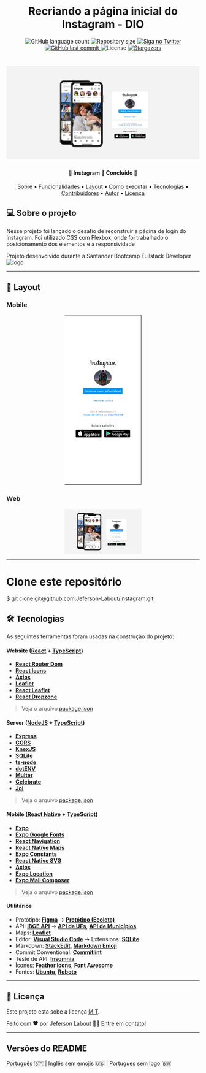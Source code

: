 <h1 align="center">Recriando a página inicial do Instagram - DIO</h1>
<p align="center">
  <img alt="GitHub language count" src="https://img.shields.io/github/languages/count/Jeferson-Labout/instagram?color=%2304D361">

  <img alt="Repository size" src="https://img.shields.io/github/repo-size/Jeferson-Labout/instagram">

  <a href="https://www.twitter.com/JefersonLabout/">
    <img alt="Siga no Twitter" src="https://camo.githubusercontent.com/2048a3b0875df30d126f788429d2c6eaab0049d77683951979aaeb87bb811b70/68747470733a2f2f696d672e736869656c64732e696f2f747769747465722f75726c3f75726c3d68747470732533412532462532466769746875622e636f6d25324674676d6172696e686f253246524541444d452d65636f6c657461">
  </a>
  
  <a href="https://github.com/Jeferson-Labout/instagram/commits/main">
    <img alt="GitHub last commit" src="https://img.shields.io/github/last-commit/Jeferson-Labout/instagram">
  </a>
    
   <img alt="License" src="https://img.shields.io/badge/license-MIT-brightgreen">
   <a href="https://github.com/Jeferson-Labout/instagram/stargazers">
    <img alt="Stargazers" src="https://img.shields.io/github/stars/Jeferson-Labout/instagram?style=social">
  </a>
 
</p>
<h1 align="center">
    <img alt="instagramInicial" title="#SantanderBootcamp2022" src="./assets/img/banner.png" />
</h1>

<h4 align="center"> 
	🚀 Instagram 🚀 Concluído 🚀 
</h4>

<p align="center">
 <a href="#-sobre-o-projeto">Sobre</a> •
 <a href="#-funcionalidades">Funcionalidades</a> •
 <a href="#-layout">Layout</a> • 
 <a href="#-como-executar-o-projeto">Como executar</a> • 
 <a href="#-tecnologias">Tecnologias</a> • 
 <a href="#-contribuidores">Contribuidores</a> • 
 <a href="#-autor">Autor</a> • 
 <a href="#user-content--licença">Licença</a>
</p>


## 💻 Sobre o projeto

Nesse projeto foi lançado o desafio de reconstruir a página de login do Instagram.
Foi utilizado CSS com Flexbox, onde foi trabalhado o posicionamento dos elementos e a  responsividade


Projeto desenvolvido durante a Santander Bootcamp Fullstack Developer
<img alt = "logo" src="https://hermes.digitalinnovation.one/tracks/800fd098-3eef-45e9-9544-544ae396076c.png">

---


## 🎨 Layout


### Mobile

<p align="center">


  <img alt="mobile" title="#SantanderBootcamp2022" src="./assets/img/mobile.png" width="200px">
</p>

### Web

<p align="center" style="display: flex; align-items: flex-start; justify-content: center;">
   <img alt="desktop" title="#SantanderBootcamp2022" src="./assets/img/Desktop.png" width="200px">
</p>

---


# Clone este repositório
$ git clone git@github.com:Jeferson-Labout/instagram.git


## 🛠 Tecnologias

As seguintes ferramentas foram usadas na construção do projeto:

#### **Website**  ([React](https://reactjs.org/)  +  [TypeScript](https://www.typescriptlang.org/))

-   **[React Router Dom](https://github.com/ReactTraining/react-router/tree/master/packages/react-router-dom)**
-   **[React Icons](https://react-icons.github.io/react-icons/)**
-   **[Axios](https://github.com/axios/axios)**
-   **[Leaflet](https://react-leaflet.js.org/en/)**
-   **[React Leaflet](https://react-leaflet.js.org/)**
-   **[React Dropzone](https://github.com/react-dropzone/react-dropzone)**

> Veja o arquivo  [package.json](https://github.com/Jeferson-Labout/README-ecoleta/blob/master/web/package.json)

#### [](https://github.com/Jeferson-Labout/Ecoleta#server-nodejs--typescript)**Server**  ([NodeJS](https://nodejs.org/en/)  +  [TypeScript](https://www.typescriptlang.org/))

-   **[Express](https://expressjs.com/)**
-   **[CORS](https://expressjs.com/en/resources/middleware/cors.html)**
-   **[KnexJS](http://knexjs.org/)**
-   **[SQLite](https://github.com/mapbox/node-sqlite3)**
-   **[ts-node](https://github.com/TypeStrong/ts-node)**
-   **[dotENV](https://github.com/motdotla/dotenv)**
-   **[Multer](https://github.com/expressjs/multer)**
-   **[Celebrate](https://github.com/arb/celebrate)**
-   **[Joi](https://github.com/hapijs/joi)**

> Veja o arquivo  [package.json](https://github.com/Jeferson-Labout/README-ecoleta/blob/master/server/package.json)

#### [](https://github.com/Jeferson-Labout/Ecoleta#mobile-react-native--typescript)**Mobile**  ([React Native](http://www.reactnative.com/)  +  [TypeScript](https://www.typescriptlang.org/))

-   **[Expo](https://expo.io/)**
-   **[Expo Google Fonts](https://github.com/expo/google-fonts)**
-   **[React Navigation](https://reactnavigation.org/)**
-   **[React Native Maps](https://github.com/react-native-community/react-native-maps)**
-   **[Expo Constants](https://docs.expo.io/versions/latest/sdk/constants/)**
-   **[React Native SVG](https://github.com/react-native-community/react-native-svg)**
-   **[Axios](https://github.com/axios/axios)**
-   **[Expo Location](https://docs.expo.io/versions/latest/sdk/location/)**
-   **[Expo Mail Composer](https://docs.expo.io/versions/latest/sdk/mail-composer/)**

> Veja o arquivo  [package.json](https://github.com/Jeferson-Labout/README-ecoleta/blob/master/mobile/package.json)

#### [](https://github.com/Jeferson-Labout/Ecoleta#utilit%C3%A1rios)**Utilitários**

-   Protótipo:  **[Figma](https://www.figma.com/)**  →  **[Protótipo (Ecoleta)](https://www.figma.com/file/1SxgOMojOB2zYT0Mdk28lB/Ecoleta)**
-   API:  **[IBGE API](https://servicodados.ibge.gov.br/api/docs/localidades?versao=1)**  →  **[API de UFs](https://servicodados.ibge.gov.br/api/docs/localidades?versao=1#api-UFs-estadosGet)**,  **[API de Municípios](https://servicodados.ibge.gov.br/api/docs/localidades?versao=1#api-Municipios-estadosUFMunicipiosGet)**
-   Maps:  **[Leaflet](https://react-leaflet.js.org/en/)**
-   Editor:  **[Visual Studio Code](https://code.visualstudio.com/)**  → Extensions:  **[SQLite](https://marketplace.visualstudio.com/items?itemName=alexcvzz.vscode-sqlite)**
-   Markdown:  **[StackEdit](https://stackedit.io/)**,  **[Markdown Emoji](https://gist.github.com/rxaviers/7360908)**
-   Commit Conventional:  **[Commitlint](https://github.com/conventional-changelog/commitlint)**
-   Teste de API:  **[Insomnia](https://insomnia.rest/)**
-   Ícones:  **[Feather Icons](https://feathericons.com/)**,  **[Font Awesome](https://fontawesome.com/)**
-   Fontes:  **[Ubuntu](https://fonts.google.com/specimen/Ubuntu)**,  **[Roboto](https://fonts.google.com/specimen/Roboto)**


---



## 📝 Licença

Este projeto esta sobe a licença [MIT](./LICENSE).

Feito com ❤️ por Jeferson Labout 👋🏽 [Entre em contato!](https://www.linkedin.com/in/jeferson-labout/)

---

##  Versões do README

[Português 🇧🇷](./README.md)  |  [Inglês sem emojis 🇺🇸](./README-en.md) | [Portugues sem logo  🇧🇷](./README-sem-logo.md) 
